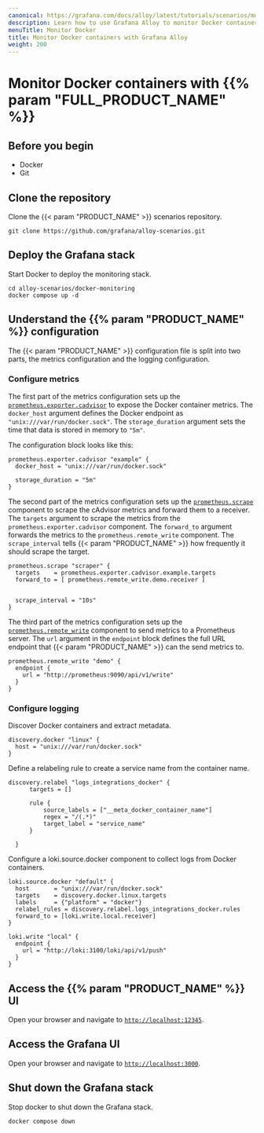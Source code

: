 ```yaml
---
canonical: https://grafana.com/docs/alloy/latest/tutorials/scenarios/monitor-docker-containers/
description: Learn how to use Grafana Alloy to monitor Docker containers
menuTitle: Monitor Docker
title: Monitor Docker containers with Grafana Alloy
weight: 200
---
```


# Monitor Docker containers with {{% param "FULL_PRODUCT_NAME" %}}

## Before you begin

* Docker
* Git

## Clone the repository

Clone the {{< param "PRODUCT_NAME" >}} scenarios repository.

```shell
git clone https://github.com/grafana/alloy-scenarios.git
```

## Deploy the Grafana stack

Start Docker to deploy the monitoring stack.

```shell
cd alloy-scenarios/docker-monitoring
docker compose up -d
```

## Understand the {{% param "PRODUCT_NAME" %}} configuration

The {{< param "PRODUCT_NAME" >}} configuration file is split into two parts, the metrics configuration and the logging configuration.

### Configure metrics

The first part of the metrics configuration sets up the [`prometheus.exporter.cadvisor`][prometheus.exporter.cadvisor] to expose the Docker container metrics.
The `docker_host` argument defines the Docker endpoint as `"unix:///var/run/docker.sock"`.
The `storage_duration` argument sets the time that data is stored in memory to `"5m"`.

The configuration block looks like this:

```alloy
prometheus.exporter.cadvisor "example" {
  docker_host = "unix:///var/run/docker.sock"

  storage_duration = "5m"
}
```

The second part of the metrics configuration sets up the [`prometheus.scrape`][prometheus.scrape] component to scrape the cAdvisor metrics and forward them to a receiver.
The `targets` argument to scrape the metrics from the `prometheus.exporter.cadvisor` component.
The `forward_to` argument forwards the metrics to the `prometheus.remote_write` component.
The `scrape_interval` tells {{< param "PRODUCT_NAME" >}} how frequently it should scrape the target.

```alloy
prometheus.scrape "scraper" {
  targets    = prometheus.exporter.cadvisor.example.targets
  forward_to = [ prometheus.remote_write.demo.receiver ]


  scrape_interval = "10s"
}
```

The third part of the metrics configuration sets up the [`prometheus.remote_write`][prometheus.remote_write] component to send metrics to a Prometheus server.
The `url` argument in the `endpoint` block defines the full URL endpoint that {{< param "PRODUCT_NAME" >}} can the send metrics to.

```alloy
prometheus.remote_write "demo" {
  endpoint {
    url = "http://prometheus:9090/api/v1/write"
  }
}
```

[prometheus.exporter.cadvisor]: https://grafana.com/docs/alloy/<ALLOY_VERSION>>/reference/components/prometheus/prometheus.exporter.cadvisor/
[prometheus.scrape]: https://grafana.com/docs/alloy/<ALLOY_VERSION>>/reference/components/prometheus/prometheus.scrape/
[prometheus.remote_write]: https://grafana.com/docs/alloy/<ALLOY_VERSION>/reference/components/prometheus/prometheus.remote_write/

### Configure logging

Discover Docker containers and extract metadata.

```alloy
discovery.docker "linux" {
  host = "unix:///var/run/docker.sock"
}
```

Define a relabeling rule to create a service name from the container name.

```alloy
discovery.relabel "logs_integrations_docker" {
      targets = []
  
      rule {
          source_labels = ["__meta_docker_container_name"]
          regex = "/(.*)"
          target_label = "service_name"
      }

  }
```

Configure a loki.source.docker component to collect logs from Docker containers.

```alloy
loki.source.docker "default" {
  host       = "unix:///var/run/docker.sock"
  targets    = discovery.docker.linux.targets
  labels     = {"platform" = "docker"}
  relabel_rules = discovery.relabel.logs_integrations_docker.rules
  forward_to = [loki.write.local.receiver]
}

loki.write "local" {
  endpoint {
    url = "http://loki:3100/loki/api/v1/push"
  }
}
```

## Access the {{% param "PRODUCT_NAME" %}} UI

Open your browser and navigate to [`http://localhost:12345`](http://localhost:12345).

## Access the Grafana UI

Open your browser and navigate to [`http://localhost:3000`](http://localhost:3000).

## Shut down the Grafana stack

Stop docker to shut down the Grafana stack.

```shell
docker compose down
```
